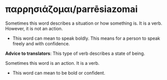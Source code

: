 # παρρησιάζομαι/parrēsiazomai
Sometimes this word describes a situation or how something is. It is a verb. However, it is not an action. 
* This word can mean to speak boldly. This means for a person to speak freely and with confidence. 

**Advice to translators**: This type of verb describes a state of being. 

Sometimes this word is an action. It is a verb.
* This word can mean to be bold or confident.
